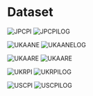 Dataset
========
![JPCPI](https://raw.githubusercontent.com/zedoul/HistoricalCalculus/master/plots/plot_JP_CPI.png)
![JPCPILOG](https://raw.githubusercontent.com/zedoul/HistoricalCalculus/master/plots/plot_JP_CPI_log.png)

![UKAANE](https://raw.githubusercontent.com/zedoul/HistoricalCalculus/master/plots/plot_UK_AANE.png)
![UKAANELOG](https://raw.githubusercontent.com/zedoul/HistoricalCalculus/master/plots/plot_UK_AANE_log.png)

![UKAARE](https://raw.githubusercontent.com/zedoul/HistoricalCalculus/master/plots/plot_UK_AARE.png)
![UKAARE](https://raw.githubusercontent.com/zedoul/HistoricalCalculus/master/plots/plot_UK_AARE_log.png)

![UKRPI](https://raw.githubusercontent.com/zedoul/HistoricalCalculus/master/plots/plot_UK_RPI.png)
![UKRPILOG](https://raw.githubusercontent.com/zedoul/HistoricalCalculus/master/plots/plot_UK_RPI_log.png)

![USCPI](https://raw.githubusercontent.com/zedoul/HistoricalCalculus/master/plots/plot_US_CPI.png)
![USCPILOG](https://raw.githubusercontent.com/zedoul/HistoricalCalculus/master/plots/plot_US_CPI_log.png)

